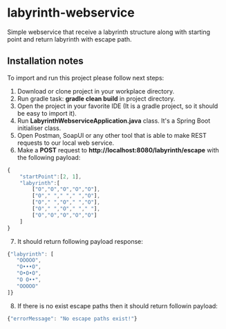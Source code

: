 # labyrinth-webservice
Simple webservice that receive a labyrinth structure along with starting point and return labyrinth with escape path.

## Installation notes
To import and run this project please follow next steps:
1. Download or clone project in your workplace directory.
2. Run gradle task: __gradle clean build__ in project directory.
3. Open the project in your favorite IDE (It is a gradle project, so it should be easy to import it).
4. Run __LabyrinthWebserviceApplication.java__ class. It's a Spring Boot initialiser class.
5. Open Postman, SoapUI or any other tool that is able to make REST requests to our local web service.
6. Make a __POST__ request to __http://localhost:8080/labyrinth/escape__ with the following payload:
```javascript
{
	"startPoint":[2, 1],
	"labyrinth":[
		["O","O","O","O","O"],
		["O"," "," "," ","O"],
		["O"," ","O"," ","O"],
		["O"," ","O"," "," "],
		["O","O","O","O","O"]
	]
}
```
7. It should return following payload response:
```javascript
{"labyrinth": [
   "OOOOO",
   "O•••O",
   "O•O•O",
   "O O••",
   "OOOOO"
]}
```
8. If there is no exist escape paths then it should return followin payload:
```javascript
{"errorMessage": "No escape paths exist!"}
```
